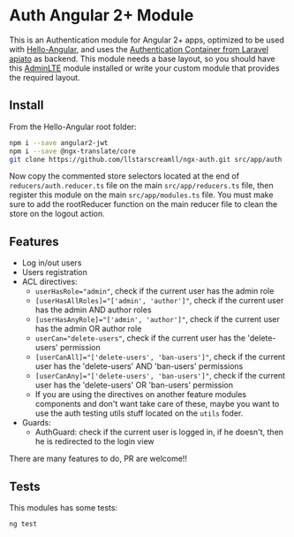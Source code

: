 # Auth Angular 2+ Module

This is an Authentication module for Angular 2+ apps, optimized to be used with [Hello-Angular](https://github.com/llstarscreamll/Hello-Angular), and uses the [Authentication Container from Laravel apiato](https://github.com/apiato/apiato) as backend. This module needs a base layout, so you should have this [AdminLTE](https://github.com/llstarscreamll/ngx-adminLte) module installed or write your custom module that provides the required layout.

## Install

From the Hello-Angular root folder:

```bash
npm i --save angular2-jwt
npm i --save @ngx-translate/core
git clone https://github.com/llstarscreamll/ngx-auth.git src/app/auth
```

Now copy the commented store selectors located at the end of `reducers/auth.reducer.ts` file on the main `src/app/reducers.ts` file, then register this module on the main `src/app/modules.ts` file. You must make sure to add the rootReducer function on the main reducer file to clean the store on the logout action.

## Features

- Log in/out users
- Users registration
- ACL directives:
    - `userHasRole="admin"`, check if the current user has the admin role
    - `[userHasAllRoles]="['admin', 'author']"`, check if the current user has the admin AND author roles
    - `[userHasAnyRole]="['admin', 'author']"`, check if the current user has the admin OR author role
    - `userCan="delete-users"`, check if the current user has the 'delete-users' permission
    - `[userCanAll]="['delete-users', 'ban-users']"`, check if the current user has the 'delete-users' AND 'ban-users' permissions
    - `[userCanAny]="['delete-users', 'ban-users']"`, check if the current user has the 'delete-users' OR 'ban-users' permission
    - If you are using the directives on another feature modules components and don't want take care of these, maybe you want to use the auth testing utils stuff located on the `utils` foder.
- Guards:
    - AuthGuard: check if the current user is logged in, if he doesn't, then he is redirected to the login view

There are many features to do, PR are welcome!!

## Tests

This modules has some tests:

```bash
ng test
```
